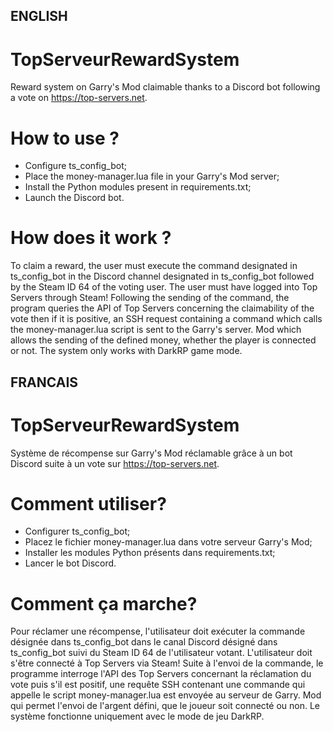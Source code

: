 ## ENGLISH
# TopServeurRewardSystem
Reward system on Garry's Mod claimable thanks to a Discord bot following a vote on https://top-servers.net.

# How to use ?
- Configure ts_config_bot;
- Place the money-manager.lua file in your Garry's Mod server;
- Install the Python modules present in requirements.txt;
- Launch the Discord bot.

# How does it work ?
To claim a reward, the user must execute the command designated in ts_config_bot in the Discord channel designated in ts_config_bot followed by the Steam ID 64 of the voting user. The user must have logged into Top Servers through Steam!
Following the sending of the command, the program queries the API of Top Servers concerning the claimability of the vote then if it is positive, an SSH request containing a command which calls the money-manager.lua script is sent to the Garry's server. Mod which allows the sending of the defined money, whether the player is connected or not. The system only works with DarkRP game mode.


## FRANCAIS
# TopServeurRewardSystem
Système de récompense sur Garry's Mod réclamable grâce à un bot Discord suite à un vote sur https://top-servers.net.

# Comment utiliser?
- Configurer ts_config_bot;
- Placez le fichier money-manager.lua dans votre serveur Garry's Mod;
- Installer les modules Python présents dans requirements.txt;
- Lancer le bot Discord.

# Comment ça marche?
Pour réclamer une récompense, l'utilisateur doit exécuter la commande désignée dans ts_config_bot dans le canal Discord désigné dans ts_config_bot suivi du Steam ID 64 de l'utilisateur votant. L'utilisateur doit s'être connecté à Top Servers via Steam!
Suite à l'envoi de la commande, le programme interroge l'API des Top Servers concernant la réclamation du vote puis s'il est positif, une requête SSH contenant une commande qui appelle le script money-manager.lua est envoyée au serveur de Garry. Mod qui permet l'envoi de l'argent défini, que le joueur soit connecté ou non. Le système fonctionne uniquement avec le mode de jeu DarkRP.
